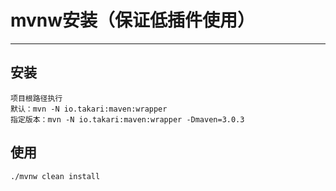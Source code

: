 ﻿# mvnw安装（保证低插件使用）

---

## 安装
```
项目根路径执行
默认：mvn -N io.takari:maven:wrapper
指定版本：mvn -N io.takari:maven:wrapper -Dmaven=3.0.3
```

## 使用
```
./mvnw clean install
```





